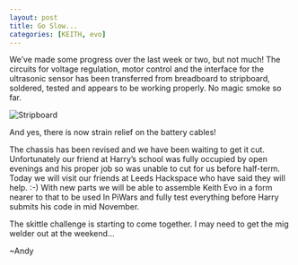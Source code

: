 ```yaml
---
layout: post
title: Go Slow...
categories: [KEITH, evo]
---
```


We’ve made some progress over the last week or two, but not much! The circuits for voltage regulation, motor control and the interface for the ultrasonic sensor has been transferred from breadboard to stripboard, soldered, tested and appears to be working properly. No magic smoke so far.

![Stripboard](http://keiththerobot.uk/images/Evo-Stripboard.png "Stripboard circuitry")

And yes, there is now strain relief on the battery cables!

The chassis has been revised and we have been waiting to get it cut. Unfortunately our friend at Harry’s school was fully occupied by open evenings and his proper job so was unable to cut  for us before half-term. Today we will visit our friends at Leeds Hackspace who have said they will help. :-) With new parts we will be able to assemble Keith Evo in a form nearer to that to be used In PiWars and fully test everything before Harry submits his code in mid November.

The skittle challenge is starting to come together. I may need to get the mig welder out at the weekend…

~Andy
